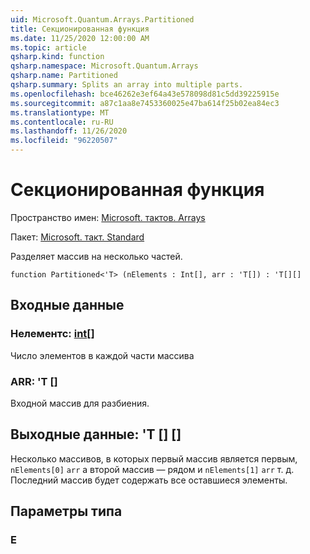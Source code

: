 ```yaml
---
uid: Microsoft.Quantum.Arrays.Partitioned
title: Секционированная функция
ms.date: 11/25/2020 12:00:00 AM
ms.topic: article
qsharp.kind: function
qsharp.namespace: Microsoft.Quantum.Arrays
qsharp.name: Partitioned
qsharp.summary: Splits an array into multiple parts.
ms.openlocfilehash: bce46262e3ef64a43e578098d81c5dd39225915e
ms.sourcegitcommit: a87c1aa8e7453360025e47ba614f25b02ea84ec3
ms.translationtype: MT
ms.contentlocale: ru-RU
ms.lasthandoff: 11/26/2020
ms.locfileid: "96220507"
---
```

# <a name="partitioned-function"></a>Секционированная функция

Пространство имен: [Microsoft. тактов. Arrays](xref:Microsoft.Quantum.Arrays)

Пакет: [Microsoft. такт. Standard](https://nuget.org/packages/Microsoft.Quantum.Standard)


Разделяет массив на несколько частей.

```qsharp
function Partitioned<'T> (nElements : Int[], arr : 'T[]) : 'T[][]
```


## <a name="input"></a>Входные данные

### <a name="nelements--int"></a>Нелементс: [int](xref:microsoft.quantum.lang-ref.int)[]

Число элементов в каждой части массива


### <a name="arr--t"></a>ARR: 'T []

Входной массив для разбиения.



## <a name="output--t"></a>Выходные данные: 'T [] []

Несколько массивов, в которых первый массив является первым, `nElements[0]` `arr` а второй массив — рядом и `nElements[1]` `arr` т. д. Последний массив будет содержать все оставшиеся элементы.

## <a name="type-parameters"></a>Параметры типа

### <a name="t"></a>Е


